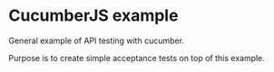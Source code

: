 # CucumberJS example

General example of API testing with cucumber.

Purpose is to create simple acceptance tests on top of this example.


